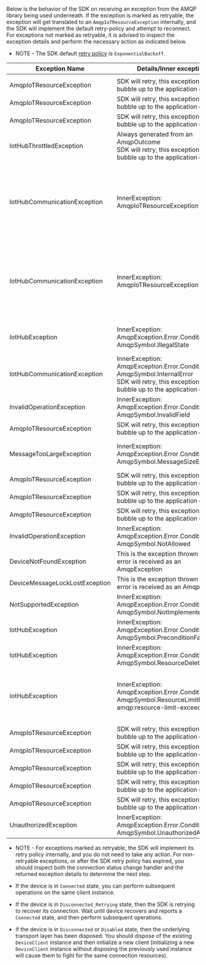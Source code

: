 Below is the behavior of the SDK on receiving an exception from the AMQP library being used underneath. If the exception is marked as retryable, the exception will get translated to an `AmqpIoTResourceException` internally, and the SDK will implement the default retry-policy and attempt to reconnect. For exceptions not marked as retryable, it is advised to inspect the exception details and perform the necessary action as indicated below.

* NOTE - The SDK default [retry policy](./retrypolicy.md) is `ExponentialBackoff`. 

|Exception Name |Details/Inner exception |Error code (if available) |isRetryable  |Action                 |
|------|------|------|------|------|
| | | | 
| AmqpIoTResourceException | SDK will retry, this exception will not bubble up to the application directly | amqp:connection:forced error | Yes | SDK will retry |
| AmqpIoTResourceException | SDK will retry, this exception will not bubble up to the application directly | amqp:connection:framing-error | Yes | SDK will retry |
| AmqpIoTResourceException | SDK will retry, this exception will not bubble up to the application directly | amqp:connection:redirect | Yes | SDK will retry |
| IotHubThrottledException | Always generated from an AmqpOutcome <br/> SDK will retry, this exception will not bubble up to the application directly | com.microsoft:device-container-throttled | Yes | SDK will retry <br/>TODO: if SDK retries, then is IotHubThrottledException ever thrown to the application?? |
| IotHubCommunicationException | InnerException: AmqpIoTResourceException | amqp:decode-error | No | Mismatch between AMQP message sent by client and received by service; collect logs and contact service <br/>TODO:  AmqpIoTResourceException has isTransient = false, but IotHubCommunicationException has isTransient = true - will SDK retry??|
| IotHubCommunicationException | InnerException: AmqpIoTResourceException | amqp:frame-size-too-small | No | The AMQP message is not being formed correctly by the SDK, collect logs and contact SDK team <br/>TODO:  AmqpIoTResourceException has isTransient = false, but IotHubCommunicationException has isTransient = true - will SDK retry??|
| IotHubException | InnerException: AmqpException.Error.Condition = AmqpSymbol.IllegalState | amqp:illegal-state | No | Inspect the exception details, collect logs and contact service <br/> TODO: when does service team throw this??|
| IotHubCommunicationException | InnerException: AmqpException.Error.Condition = AmqpSymbol.InternalError <br/> SDK will retry, this exception will not bubble up to the application directly | amqp:internal-error | Yes | SDK will retry |
| InvalidOperationException | InnerException: AmqpException.Error.Condition = AmqpSymbol.InvalidField | amqp:invalid-field | No | Inspect the exception details, collect logs and contact service |
| AmqpIoTResourceException | SDK will retry, this exception will not bubble up to the application directly | amqp:link :detach-forced | Yes | SDK will retry |
| MessageTooLargeException | InnerException: AmqpException.Error.Condition = AmqpSymbol.MessageSizeExceeded | amqp:link :message-size-exceeded | No | The AMQP message size exceeded the value supported by the link, collect logs and contact service |
| AmqpIoTResourceException	| SDK will retry, this exception will not bubble up to the application directly | amqp:link :redirect | Yes | SDK will retry | 
| AmqpIoTResourceException | SDK will retry, this exception will not bubble up to the application directly | amqp:link stolen | Yes | SDK will retry |
| AmqpIoTResourceException | SDK will retry, this exception will not bubble up to the application directly | amqp:link :transfer-limit-exceeded | Yes | SDK will retry |
| InvalidOperationException	| InnerException: AmqpException.Error.Condition = AmqpSymbol.NotAllowed | amqp:not-allowed | No | Inspect the exception details, collect logs and contact service |
| DeviceNotFoundException | This is the exception thrown when the error is received as an AmqpException | amqp:not-found | No | Inspect the exception details, collect logs and contact service |
| DeviceMessageLockLostException | This is the exception thrown when the error is received as an AmqpOutcome | amqp:not-found | No | Inspect the exception details, collect logs and contact service |
| NotSupportedException | InnerException: AmqpException.Error.Condition = AmqpSymbol.NotImplemented | amqp:not-implemented | No | Inspect the exception details, collect logs and contact service |
| IotHubException | InnerException: AmqpException.Error.Condition = AmqpSymbol.PreconditionFailed | amqp:precondition-failed | No | Inspect the exception details, collect logs and contact service |
| IotHubException | InnerException: AmqpException.Error.Condition = AmqpSymbol.ResourceDeleted | amqp:resource-deleted | No | Inspect the exception details, collect logs and contact service |
| IotHubException | InnerException: AmqpException.Error.Condition = AmqpSymbol.ResourceLimitExceeded  amqp:resource-limit-exceeded | No | Inspect the exception details, collect logs and contact service |
| AmqpIoTResourceException | SDK will retry, this exception will not bubble up to the application directly | amqp:resource-locked | Yes | SDK will retry |
| AmqpIoTResourceException | SDK will retry, this exception will not bubble up to the application directly | amqp:session:errant-link | Yes | SDK will retry |
| AmqpIoTResourceException | SDK will retry, this exception will not bubble up to the application directly | amqp:session:handle-in-use | Yes | SDK will retry |
| AmqpIoTResourceException | SDK will retry, this exception will not bubble up to the application directly | amqp:session:unattached-handle | Yes | SDK will retry |
| AmqpIoTResourceException | SDK will retry, this exception will not bubble up to the application directly | amqp:session:window-violation | Yes | SDK will retry |
| UnauthorizedException | InnerException: AmqpException.Error.Condition = AmqpSymbol.UnauthorizedAccess | amqp:unauthorized-access | No | Inspect your credentials |

* NOTE - For exceptions marked as retryable, the SDK will implement its retry policy internally, and you do not need to take any action. For non-retryable exceptions, or after the SDK retry policy has expired, you should inspect both the connection status change handler and the returned exception details to determine the next step.

* If the device is in `Connected` state, you can perform subsequent operations on the same client instance.
* If the device is in `Disconnected_Retrying` state, then the SDK is retrying to recover its connection. Wait until device recovers and reports a `Connected` state, and then perform subsequent operations.
* If the device is in `Disconnected` or `Disabled` state, then the underlying transport layer has been disposed. You should dispose of the existing `DeviceClient` instance and then initialize a new client (initializing a new `DeviceClient` instance without disposing the previously used instance will cause them to fight for the same connection resources).